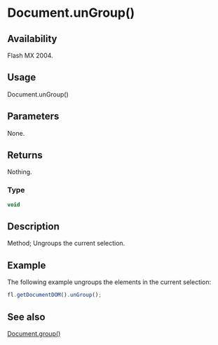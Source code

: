 # Document.unGroup()

## Availability

Flash MX 2004.

## Usage

Document.unGroup()

## Parameters

None.

## Returns

Nothing.

### Type

```typescript
void
```

## Description

Method; Ungroups the current selection.

## Example

The following example ungroups the elements in the current selection:

```javascript
fl.getDocumentDOM().unGroup();
```

## See also

[Document.group()](../Document_object/Document90.md)
